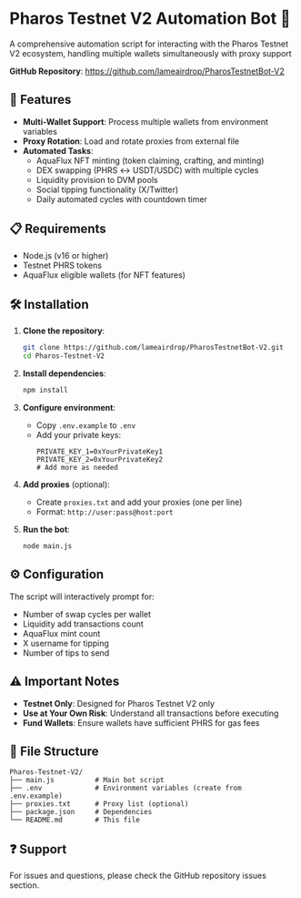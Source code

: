 
# Pharos Testnet V2 Automation Bot 🤖

A comprehensive automation script for interacting with the Pharos Testnet V2 ecosystem, handling multiple wallets simultaneously with proxy support

**GitHub Repository**: https://github.com/lameairdrop/PharosTestnetBot-V2

## 🚀 Features

- **Multi-Wallet Support**: Process multiple wallets from environment variables
- **Proxy Rotation**: Load and rotate proxies from external file
- **Automated Tasks**:
  - AquaFlux NFT minting (token claiming, crafting, and minting)
  - DEX swapping (PHRS ↔ USDT/USDC) with multiple cycles
  - Liquidity provision to DVM pools
  - Social tipping functionality (X/Twitter)
  - Daily automated cycles with countdown timer

## 📋 Requirements

- Node.js (v16 or higher)
- Testnet PHRS tokens
- AquaFlux eligible wallets (for NFT features)

## 🛠️ Installation

1. **Clone the repository**:
   ```bash
   git clone https://github.com/lameairdrop/PharosTestnetBot-V2.git
   cd Pharos-Testnet-V2
   ```

2. **Install dependencies**:
   ```bash
   npm install
   ```

3. **Configure environment**:
   - Copy `.env.example` to `.env`
   - Add your private keys:
     ```
     PRIVATE_KEY_1=0xYourPrivateKey1
     PRIVATE_KEY_2=0xYourPrivateKey2
     # Add more as needed
     ```

4. **Add proxies** (optional):
   - Create `proxies.txt` and add your proxies (one per line)
   - Format: `http://user:pass@host:port`

5. **Run the bot**:
   ```bash
   node main.js
   ```

## ⚙️ Configuration

The script will interactively prompt for:
- Number of swap cycles per wallet
- Liquidity add transactions count
- AquaFlux mint count
- X username for tipping
- Number of tips to send

## ⚠️ Important Notes

- **Testnet Only**: Designed for Pharos Testnet V2 only
- **Use at Your Own Risk**: Understand all transactions before executing
- **Fund Wallets**: Ensure wallets have sufficient PHRS for gas fees

## 📝 File Structure

```
Pharos-Testnet-V2/
├── main.js          # Main bot script
├── .env             # Environment variables (create from .env.example)
├── proxies.txt      # Proxy list (optional)
├── package.json     # Dependencies
└── README.md        # This file
```

## ❓ Support

For issues and questions, please check the GitHub repository issues section.
```

